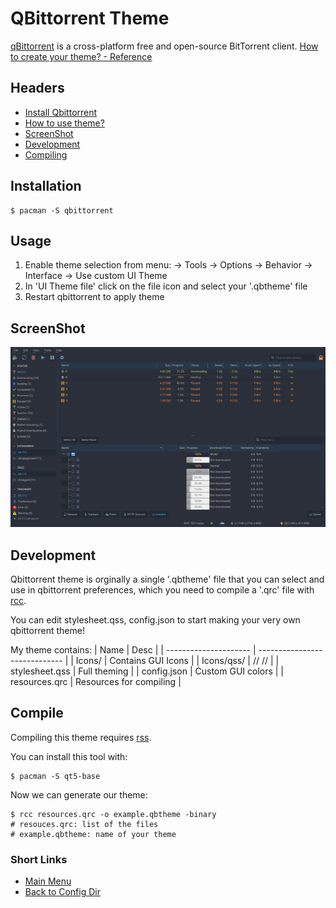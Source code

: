 # QBittorrent Theme
[qBittorrent](https://qbittorrent.org/) is a cross-platform free and open-source BitTorrent client.
[How to create your theme? - Reference](https://github.com/qbittorrent/qBittorrent/wiki/Create-custom-themes-for-qBittorrent)


## Headers
- [Install Qbittorrent](#installation)
- [How to use theme?](#usage)
- [ScreenShot](#screenshot)
- [Development](#development)
- [Compiling](#compile)


## Installation
```
$ pacman -S qbittorrent
```


## Usage
1. Enable theme selection from menu:
→ Tools → Options → Behavior → Interface → Use custom UI Theme
2. In 'UI Theme file' click on the file icon and select your '.qbtheme' file
3. Restart qbittorrent to apply theme



## ScreenShot
<img src="screenshot.png" alt="Custom theme" width="512" height="288">



## Development
Qbittorrent theme is orginally a single '.qbtheme' file
that you can select and use in qbittorrent preferences,
which you need to compile a '.qrc' file with [rcc](https://doc.qt.io/qt-5/rcc.html).

You can edit stylesheet.qss, config.json to start
making your very own qbittorrent theme!

My theme contains:
| Name			| Desc				|
| --------------------- | ----------------------------- |
| Icons/		| Contains GUI Icons		|
| Icons/qss/		| // //				|
| stylesheet.qss	| Full theming			|
| config.json		| Custom GUI colors		|
| resources.qrc		| Resources for compiling	|



## Compile
Compiling this theme requires [rss](https://doc.qt.io/qt-5/rcc.html).

You can install this tool with:
```
$ pacman -S qt5-base
```

Now we can generate our theme:
```
$ rcc resources.qrc -o example.qbtheme -binary
# resouces.qrc: list of the files
# example.qbtheme: name of your theme
```

### Short Links
- [Main Menu](./../../../../)
- [Back to Config Dir](./../)
